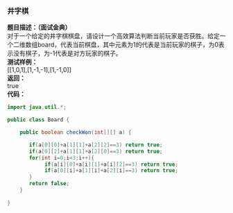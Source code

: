 ### 井字棋
**题目描述：（面试金典）** <br />对于一个给定的井字棋棋盘，请设计一个高效算法判断当前玩家是否获胜。给定一个二维数组board，代表当前棋盘，其中元素为1的代表是当前玩家的棋子，为0表示没有棋子，为-1代表是对方玩家的棋子。<br />**测试样例：**<br />[[1,0,1],[1,-1,-1],[1,-1,0]]<br />**返回：**<br />true<br />**代码：**
```java
import java.util.*;

public class Board {

    public boolean checkWon(int[][] a) {

       if(a[0][0]+a[1][1]+a[2][2]==3) return true;
       if(a[0][2]+a[1][1]+a[2][0]==3) return true;
       for(int i=0;i<3;i++){
            if(a[i][0]+a[i][1]+a[i][2]==3) return true;
            if(a[0][i]+a[1][i]+a[2][i]==3) return true;
       }
       return false;
    }
    
}
```